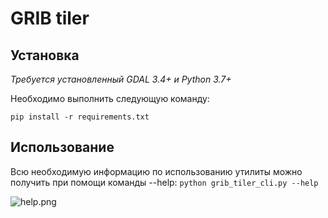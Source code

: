 



# GRIB tiler


## Установка

_Требуется установленный GDAL 3.4+ и Python 3.7+_

Необходимо выполнить следующую команду:

```pip install -r requirements.txt```

## Использование

Всю необходимую информацию по использованию утилиты можно получить при помощи команды --help:
```python grib_tiler_cli.py --help```

![help.png](./help.png)
